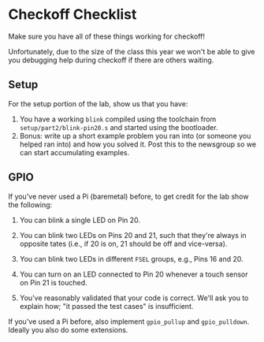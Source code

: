 # Checkoff Checklist

Make sure you have all of these things working for checkoff!

Unfortunately, due to the size of the class this year we won't be able to give
you debugging help during checkoff if there are others waiting.

## Setup

For the setup portion of the lab, show us that you have:

1. You have a working `blink` compiled using the toolchain from
   `setup/part2/blink-pin20.s` and started using the bootloader.
2. Bonus: write up a short example problem you ran into (or someone you helped
   ran into) and how you solved it. Post this to the newsgroup so we can start
   accumulating examples.

## GPIO

If you've never used a Pi (baremetal) before, to get credit for the lab show
the following:

1. You can blink a single LED on Pin 20.

2. You can blink two LEDs on Pins 20 and 21, such that they're always in
   opposite tates (i.e., if 20 is on, 21 should be off and vice-versa).

3. You can blink two LEDs in different `FSEL` groups, e.g., Pins 16 and 20.

4. You can turn on an LED connected to Pin 20 whenever a touch sensor on
   Pin 21 is touched.

5. You've reasonably validated that your code is correct. We'll ask you to
   explain how; "it passed the test cases" is insufficient.

If you've used a Pi before, also implement `gpio_pullup` and `gpio_pulldown`.
Ideally you also do some extensions.
